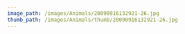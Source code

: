 ```yaml
---
image_path: /images/Animals/20090916132921-26.jpg
thumb_path: /images/Animals/thumb/20090916132921-26.jpg
---
```

